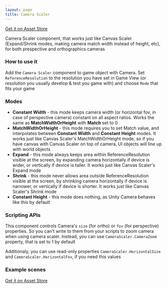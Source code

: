 ```yaml
---
layout: page
title: Camera Scaler
---
```


[Get it on Asset Store]()

Camera Scaler component, that works just like Canvas Scaler (Expand/Shrink modes, making camera match width instead of height, etc), for both prespective and orthographics cameras

### How to use it

Add the `Camera Scaler` component to game object with Camera. Set `ReferenceResolution` to the resolution you have set in Game View (or resolution you usually develop & test you game with) and choose `Mode` that fits your game

### Modes
* **Constant Width** - this mode keeps camera width (or horizontal fov, in case of perspective camera) constant on all aspect ratios. Works the same as **MatchWidthOrHeight** with **Match** set to 0
* **MatchWidthOrHeight** - this mode requires you to set Match value, and interpolates between **Constant Width** and **Constant Height** modes. It works just like Canvas Scaler's MatchWidthOrHeight mode, so if you have canvas with Canvas Scaler on top of camera, UI objects will line up with world objects
* **Expand** - this mode always keeps area within ReferenceResolution visible at the screen, by expanding camera horizontally if device is wider, or vertically if device is taller. It works just like Canvas Scaler's Expand mode
* **Shrink** - this mode never allows area outside ReferenceResolution visible at the screen, by shrinking camera horizontally if device is narrower, or vertically if device is shorter. It works just like Canvas Scaler's Shrink mode
* **Constant Height** - this mode does nothing, as Unity Camera behaves like this by default

### Scripting APIs

This component controls Camera's `size` (for ortho) or `fov` (for perspective) properties. So you can't write to them from your scripts to zoom camera when using camera scaler. Instead, you can use `CameraScaler.CameraZoom` property, that is set to 1 by default

Additionaly, you can use read-only properties `CameraScaler.HorizontalSize` and `CameraScaler.HorizontalFov`, if you need this values

### Example scenes

[Get it on Asset Store]()